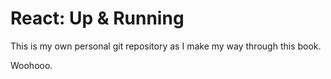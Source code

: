 # React: Up & Running

This is my own personal git repository as I make my way through this book.

Woohooo.
